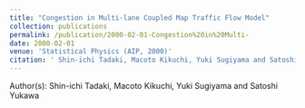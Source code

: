 ```yaml
---
title: "Congestion in Multi-lane Coupled Map Traffic Flow Model"
collection: publications
permalink: /publication/2000-02-01-Congestion%20in%20Multi-
date: 2000-02-01
venue: 'Statistical Physics (AIP, 2000)'
citation: ' Shin-ichi Tadaki, Macoto Kikuchi, Yuki Sugiyama and Satoshi Yukawa, Congestion in Multi-lane Coupled Map Traffic Flow Model, Statistical Physics (AIP, 2000), (2000)'
---
```


Author(s):  Shin-ichi Tadaki, Macoto Kikuchi, Yuki Sugiyama and Satoshi Yukawa
